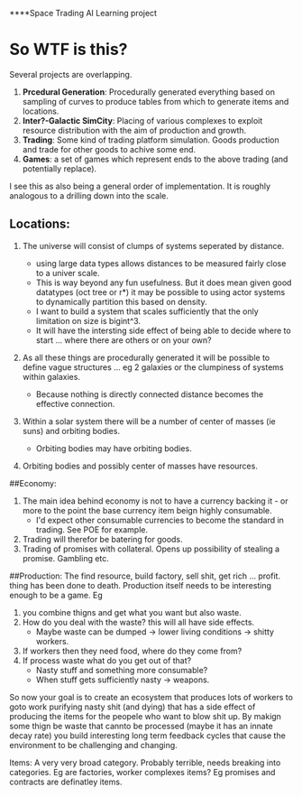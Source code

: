 ****Space Trading AI Learning project


# So WTF is this?

Several projects are overlapping.

1. **Prcedural Generation**: Procedurally generated everything based on sampling of curves to produce tables from which to generate items and locations.
1.  **Inter?-Galactic SimCity**: Placing of various complexes to exploit resource distribution with the aim of production and growth.
1. **Trading**: Some kind of trading platform simulation. Goods production and trade for other goods to achive some end. 
1. **Games**: a set of games which represent ends to the above trading (and potentially replace).

I see this as also being a general order of implementation.
It is roughly analogous to a drilling down into the scale.

## Locations:

1. The universe will consist of clumps of systems seperated by distance.
	- using large data types allows distances to be measured fairly close to a univer scale.
	- This is way beyond any fun usefulness. But it does mean given good datatypes (oct tree or r*) it may be possible to using actor systems to dynamically partition this based on density. 
	- I want to build a system that scales sufficiently that the only limitation on size is bigint^3. 
	- It will have the intersting side effect of being able to decide where to start ... where there are others or on your own?

2. As all these things are procedurally generated it will be possible to define vague structures ... eg 2 galaxies or the clumpiness of systems within galaxies.
	- Because nothing is directly connected distance becomes the effective connection.

1. Within a solar system there will be a number of center of masses (ie suns) and orbiting bodies.
	- Orbiting bodies may have orbiting bodies.
	
1. Orbiting bodies and possibly center of masses have resources.

##Economy:

1. The main idea behind economy is not to have a currency backing it - or more to the point the base currency item beign highly consumable. 
	- I'd expect other consumable currencies to become the standard in trading. See POE for example.
1. Trading will therefor be batering for goods. 
1. Trading of promises with collateral. Opens up possibility of stealing a promise. Gambling etc.

##Production: 
The find resource, build factory, sell shit, get rich ... profit. thing has been done to death. Production itself needs to be interesting enough to be a game. 
Eg 
1. you combine thigns and get what you want but also waste. 
2. How do you deal with the waste? this will all have side effects.
	-    Maybe waste can be dumped -> lower living conditions -> shitty workers.
3. If workers then they need food, where do they come from?
4. If process waste what do you get out of that?
    - Nasty stuff and something more consumable?
    - When stuff gets sufficiently nasty -> weapons.

So now your goal is to create an ecosystem that produces lots of workers to goto work purifying nasty shit (and dying) that has a side effect of producing the items for the peopele who want to blow shit up. By makign some thign be waste that cannto be processed (maybe it has an innate decay rate) you build interesting long term feedback cycles that cause the environment to be challenging and changing.

Items:
A very very broad category. Probably terrible, needs breaking into categories. Eg are factories, worker complexes items?
Eg promises and contracts are definatley items.
